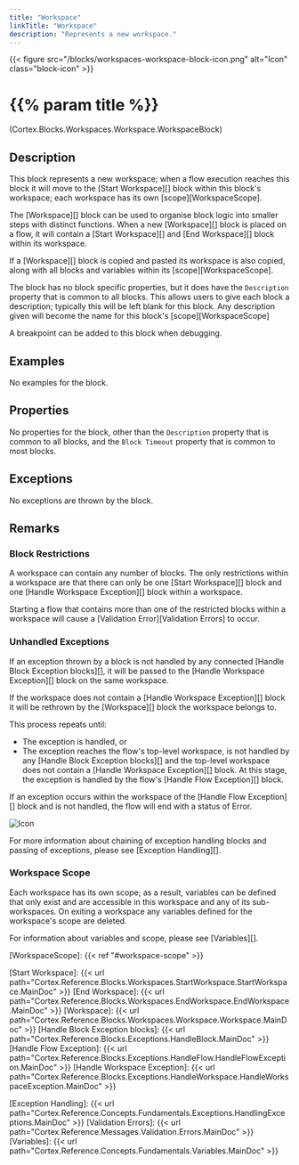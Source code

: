 ```yaml
---
title: "Workspace"
linkTitle: "Workspace"
description: "Represents a new workspace."
---
```


{{< figure src="/blocks/workspaces-workspace-block-icon.png" alt="Icon" class="block-icon" >}}

# {{% param title %}}

<p class="namespace">(Cortex.Blocks.Workspaces.Workspace.WorkspaceBlock)</p>

## Description

This block represents a new workspace; when a flow execution reaches this block it will move to the [Start Workspace][] block within this block's workspace; each workspace has its own [scope][WorkspaceScope].

The [Workspace][] block can be used to organise block logic into smaller steps with distinct functions. When a new [Workspace][] block is placed on a flow, it will contain a [Start Workspace][] and [End Workspace][] block within its workspace.

If a [Workspace][] block is copied and pasted its workspace is also copied, along with all blocks and variables within its [scope][WorkspaceScope].

The block has no block specific properties, but it does have the `Description` property that is common to all blocks. This allows users to give each block a description; typically this will be left blank for this block. Any description given will become the name for this block's [scope][WorkspaceScope]

A breakpoint can be added to this block when debugging.

## Examples

No examples for the block.

## Properties

No properties for the block, other than the `Description` property that is common to all blocks, and the `Block Timeout` property that is common to most blocks.

## Exceptions

No exceptions are thrown by the block.

## Remarks

### Block Restrictions

A workspace can contain any number of blocks. The only restrictions within a workspace are that there can only be one [Start Workspace][] block and one [Handle Workspace Exception][] block within a workspace.

Starting a flow that contains more than one of the restricted blocks within a workspace will cause a [Validation Error][Validation Errors] to occur.

### Unhandled Exceptions

If an exception thrown by a block is not handled by any connected [Handle Block Exception blocks][], it will be passed to the [Handle Workspace Exception][] block on the same workspace.

If the workspace does not contain a [Handle Workspace Exception][] block it will be rethrown by the [Workspace][] block the workspace belongs to.

This process repeats until:

* The exception is handled, or
* The exception reaches the flow's top-level workspace, is not handled by any [Handle Block Exception blocks][] and the top-level workspace does not contain a [Handle Workspace Exception][] block. At this stage, the exception is handled by the flow's [Handle Flow Exception][] block.

If an exception occurs within the workspace of the [Handle Flow Exception][] block and is not handled, the flow will end with a status of Error.

![Icon](/images/flow-error-status.png)

For more information about chaining of exception handling blocks and passing of exceptions, please see [Exception Handling][].

### Workspace Scope

Each workspace has its own scope; as a result, variables can be defined that only exist and are accessible in this workspace and any of its sub-workspaces. On exiting a workspace any variables defined for the workspace's scope are deleted.

For information about variables and scope, please see [Variables][].

[WorkspaceScope]: {{< ref "#workspace-scope" >}}

[Start Workspace]: {{< url path="Cortex.Reference.Blocks.Workspaces.StartWorkspace.StartWorkspace.MainDoc" >}}
[End Workspace]: {{< url path="Cortex.Reference.Blocks.Workspaces.EndWorkspace.EndWorkspace.MainDoc" >}}
[Workspace]: {{< url path="Cortex.Reference.Blocks.Workspaces.Workspace.Workspace.MainDoc" >}}
[Handle Block Exception blocks]: {{< url path="Cortex.Reference.Blocks.Exceptions.HandleBlock.MainDoc" >}}
[Handle Flow Exception]: {{< url path="Cortex.Reference.Blocks.Exceptions.HandleFlow.HandleFlowException.MainDoc" >}}
[Handle Workspace Exception]: {{< url path="Cortex.Reference.Blocks.Exceptions.HandleWorkspace.HandleWorkspaceException.MainDoc" >}}

[Exception Handling]: {{< url path="Cortex.Reference.Concepts.Fundamentals.Exceptions.HandlingExceptions.MainDoc" >}}
[Validation Errors]: {{< url path="Cortex.Reference.Messages.Validation.Errors.MainDoc" >}}
[Variables]: {{< url path="Cortex.Reference.Concepts.Fundamentals.Variables.MainDoc" >}}
